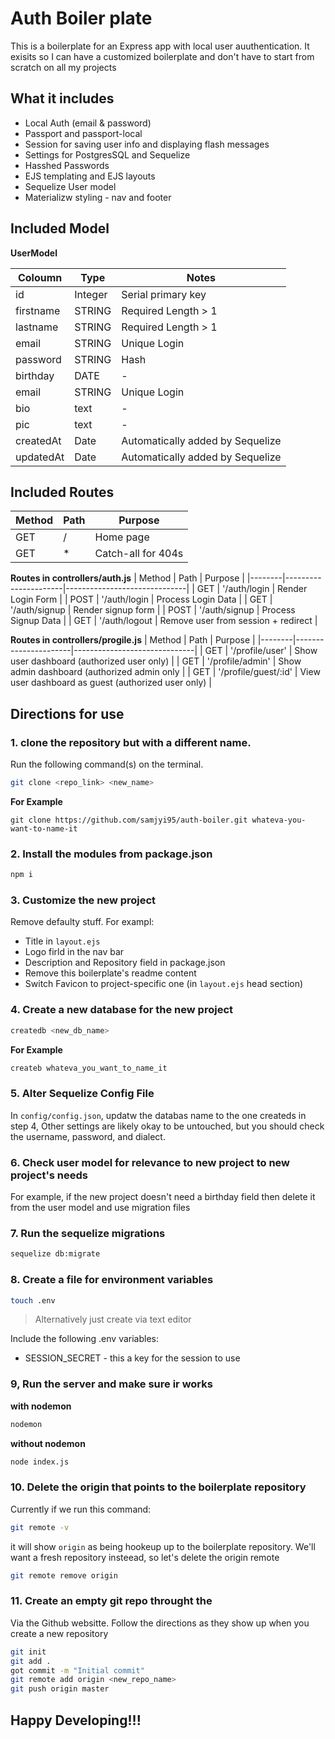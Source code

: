 # Auth Boiler plate

This is a boilerplate for an Express app with local user auuthentication. It exisits so I can have a customized boilerplate and don't have to start from scratch on all my projects

## What it includes

* Local Auth (email & password)
* Passport and passport-local
* Session for saving user info and displaying flash messages
* Settings for PostgresSQL and Sequelize
* Hasshed Passwords
* EJS templating and EJS layouts 
* Sequelize User model
* Materializw styling - nav and footer

## Included Model

**UserModel**

| Coloumn | Type | Notes |
|---------------|----------------|------------------------------|
| id | Integer | Serial primary key |
| firstname | STRING | Required Length > 1 |
| lastname | STRING | Required Length > 1 |
| email | STRING | Unique Login |
| password | STRING | Hash |
| birthday | DATE | - |
| email | STRING | Unique Login |
| bio | text | - |
| pic | text | - |
| createdAt| Date | Automatically added by Sequelize |
| updatedAt| Date | Automatically added by Sequelize |

## Included Routes

| Method | Path | Purpose |
|--------|----------------------|------------------------------|
| GET | / | Home page |
| GET | * | Catch-all for 404s |

**Routes in controllers/auth.js**
| Method | Path | Purpose |
|--------|----------------------|------------------------------|
| GET | '/auth/login | Render Login Form |
| POST | '/auth/login | Process Login Data |
| GET | '/auth/signup | Render signup form |
| POST | '/auth/signup | Process Signup Data |
| GET | '/auth/logout | Remove user from session + redirect |

**Routes in controllers/progile.js**
| Method | Path | Purpose |
|--------|----------------------|------------------------------|
| GET | '/profile/user' | Show user dashboard (authorized user only) |
| GET | '/profile/admin' | Show admin dashboard (authorized admin only |
| GET | '/profile/guest/:id' | View user dashboard as guest (authorized user only) |

## Directions for use

### 1. clone the repository but with a different name.

Run the following command(s) on the terminal.

```sh
git clone <repo_link> <new_name>
```
**For Example**

```
git clone https://github.com/samjyi95/auth-boiler.git whateva-you-want-to-name-it
```

### 2. Install the modules from package.json

```sh
npm i 
```

### 3. Customize the new project

Remove defaulty stuff. For exampl:

* Title in `layout.ejs`
* Logo firld in the nav bar
* Description and Repository field in package.json
* Remove this boilerplate's readme content
* Switch Favicon to project-specific one (in `layout.ejs` head section)


### 4. Create a new database for the new project

```sh
createdb <new_db_name>
```

**For Example**

```sh
createb whateva_you_want_to_name_it 
```

### 5. Alter Sequelize Config File

In `config/config.json`, updatw the databas name to the one createds in step 4, Other settings are likely okay to be untouched, but you should check the username, password, and dialect.


### 6. Check user model for relevance to new project to new project's needs

For example, if the new project doesn't need a birthday field then delete it from the user model and use migration files 


### 7. Run the sequelize migrations 

```sh
sequelize db:migrate
```

### 8. Create a file for environment variables 

```sh 
touch .env
```

> Alternatively just create via text editor

Include the following .env variables:

* SESSION_SECRET - this a key for the session to use

### 9, Run the server and make sure ir works

**with nodemon**

```sh 
nodemon
```

**without nodemon**

```sh
node index.js
```

### 10. Delete the origin that points to the boilerplate repository

Currently if we run this command:

```sh
git remote -v
```

it will show `origin` as being hookeup up to the boilerplate repository. We'll want a fresh repository insteead, so let's delete the origin remote

```sh
git remote remove origin
```

### 11. Create an empty git repo throught the 

Via the Github websitte. Follow the directions as they show up when you create a new repository

```sh
git init
git add .
got commit -m "Initial commit"
git remote add origin <new_repo_name>
git push origin master 
```

## Happy Developing!!!





